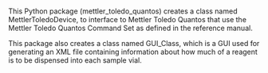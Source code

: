 #

This Python package (mettler_toledo_quantos) creates a class named
MettlerToledoDevice, to interface to Mettler Toledo Quantos that use the Mettler 
Toledo Quantos Command Set as defined in the reference manual.

This package also creates a class named GUI_Class, which is a GUI used for
generating an XML file containing information about how much of a reagent
is to be dispensed into each sample vial.


